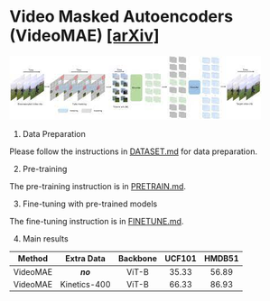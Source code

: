 # Video Masked Autoencoders (VideoMAE) [[arXiv]](https://arxiv.org/abs/2203.12602)

![VideoMAE Framework](videomae.jpg)


1. Data Preparation

Please follow the instructions in [DATASET.md](DATASET.md) for data preparation.

2. Pre-training

The pre-training instruction is in [PRETRAIN.md](PRETRAIN.md).

3. Fine-tuning with pre-trained models

The fine-tuning instruction is in [FINETUNE.md](FINETUNE.md).

4. Main results

|  Method  |  Extra Data  | Backbone | UCF101 | HMDB51 |
| :------: | :----------: | :------: | :----: | :----: |
| VideoMAE |   ***no***   |  ViT-B   |  35.33  |  56.89  |
| VideoMAE | Kinetics-400 |  ViT-B   |  66.33  |  86.93  |
